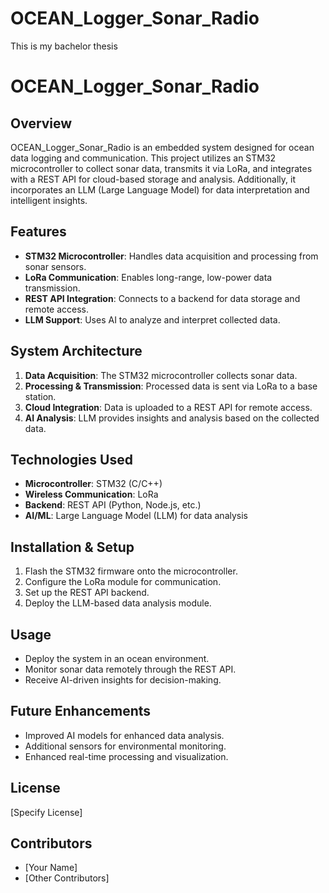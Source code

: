 # OCEAN_Logger_Sonar_Radio
This is my bachelor thesis

# OCEAN_Logger_Sonar_Radio

## Overview
OCEAN_Logger_Sonar_Radio is an embedded system designed for ocean data logging and communication. This project utilizes an STM32 microcontroller to collect sonar data, transmits it via LoRa, and integrates with a REST API for cloud-based storage and analysis. Additionally, it incorporates an LLM (Large Language Model) for data interpretation and intelligent insights.

## Features
- **STM32 Microcontroller**: Handles data acquisition and processing from sonar sensors.
- **LoRa Communication**: Enables long-range, low-power data transmission.
- **REST API Integration**: Connects to a backend for data storage and remote access.
- **LLM Support**: Uses AI to analyze and interpret collected data.

## System Architecture
1. **Data Acquisition**: The STM32 microcontroller collects sonar data.
2. **Processing & Transmission**: Processed data is sent via LoRa to a base station.
3. **Cloud Integration**: Data is uploaded to a REST API for remote access.
4. **AI Analysis**: LLM provides insights and analysis based on the collected data.

## Technologies Used
- **Microcontroller**: STM32 (C/C++)
- **Wireless Communication**: LoRa
- **Backend**: REST API (Python, Node.js, etc.)
- **AI/ML**: Large Language Model (LLM) for data analysis

## Installation & Setup
1. Flash the STM32 firmware onto the microcontroller.
2. Configure the LoRa module for communication.
3. Set up the REST API backend.
4. Deploy the LLM-based data analysis module.

## Usage
- Deploy the system in an ocean environment.
- Monitor sonar data remotely through the REST API.
- Receive AI-driven insights for decision-making.

## Future Enhancements
- Improved AI models for enhanced data analysis.
- Additional sensors for environmental monitoring.
- Enhanced real-time processing and visualization.

## License
[Specify License]

## Contributors
- [Your Name]
- [Other Contributors]

